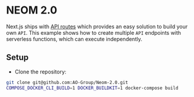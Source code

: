 # NEOM 2.0

Next.js ships with [API routes](https://nextjs.org/docs/api-routes/introduction) which provides an easy solution to build your own `API`. This example shows how to create multiple `API` endpoints with serverless functions, which can execute independently.

## Setup

- Clone the repository:

```bash
git clone git@github.com:AO-Group/Neom-2.0.git
COMPOSE_DOCKER_CLI_BUILD=1 DOCKER_BUILDKIT=1 docker-compose build
```
